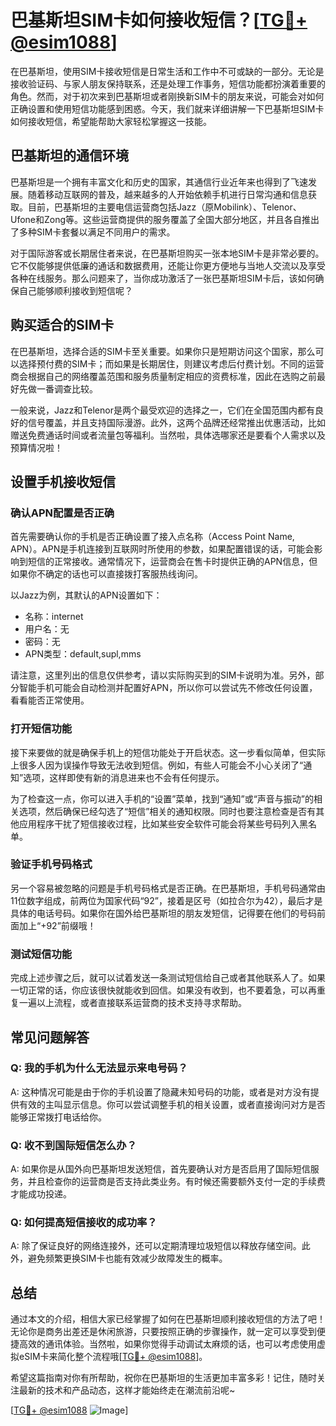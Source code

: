 # 巴基斯坦SIM卡如何接收短信？[[TG💪+ @esim1088](https://t.me/s/esim1088)]

在巴基斯坦，使用SIM卡接收短信是日常生活和工作中不可或缺的一部分。无论是接收验证码、与家人朋友保持联系，还是处理工作事务，短信功能都扮演着重要的角色。然而，对于初次来到巴基斯坦或者刚换新SIM卡的朋友来说，可能会对如何正确设置和使用短信功能感到困惑。今天，我们就来详细讲解一下巴基斯坦SIM卡如何接收短信，希望能帮助大家轻松掌握这一技能。

## 巴基斯坦的通信环境

巴基斯坦是一个拥有丰富文化和历史的国家，其通信行业近年来也得到了飞速发展。随着移动互联网的普及，越来越多的人开始依赖手机进行日常沟通和信息获取。目前，巴基斯坦的主要电信运营商包括Jazz（原Mobilink）、Telenor、Ufone和Zong等。这些运营商提供的服务覆盖了全国大部分地区，并且各自推出了多种SIM卡套餐以满足不同用户的需求。

对于国际游客或长期居住者来说，在巴基斯坦购买一张本地SIM卡是非常必要的。它不仅能够提供低廉的通话和数据费用，还能让你更方便地与当地人交流以及享受各种在线服务。那么问题来了，当你成功激活了一张巴基斯坦SIM卡后，该如何确保自己能够顺利接收到短信呢？

## 购买适合的SIM卡

在巴基斯坦，选择合适的SIM卡至关重要。如果你只是短期访问这个国家，那么可以选择预付费的SIM卡；而如果是长期居住，则建议考虑后付费计划。不同的运营商会根据自己的网络覆盖范围和服务质量制定相应的资费标准，因此在选购之前最好先做一番调查比较。

一般来说，Jazz和Telenor是两个最受欢迎的选择之一，它们在全国范围内都有良好的信号覆盖，并且支持国际漫游。此外，这两个品牌还经常推出优惠活动，比如赠送免费通话时间或者流量包等福利。当然啦，具体选哪家还是要看个人需求以及预算情况啦！

## 设置手机接收短信

### 确认APN配置是否正确

首先需要确认你的手机是否正确设置了接入点名称（Access Point Name, APN）。APN是手机连接到互联网时所使用的参数，如果配置错误的话，可能会影响到短信的正常接收。通常情况下，运营商会在售卡时提供正确的APN信息，但如果你不确定的话也可以直接拨打客服热线询问。

以Jazz为例，其默认的APN设置如下：
- 名称：internet
- 用户名：无
- 密码：无
- APN类型：default,supl,mms

请注意，这里列出的信息仅供参考，请以实际购买到的SIM卡说明为准。另外，部分智能手机可能会自动检测并配置好APN，所以你可以尝试先不修改任何设置，看看能否正常使用。

### 打开短信功能

接下来要做的就是确保手机上的短信功能处于开启状态。这一步看似简单，但实际上很多人因为误操作导致无法收到短信。例如，有些人可能会不小心关闭了“通知”选项，这样即使有新的消息进来也不会有任何提示。

为了检查这一点，你可以进入手机的“设置”菜单，找到“通知”或“声音与振动”的相关选项，然后确保已经勾选了“短信”相关的通知权限。同时也要注意检查是否有其他应用程序干扰了短信接收过程，比如某些安全软件可能会将某些号码列入黑名单。

### 验证手机号码格式

另一个容易被忽略的问题是手机号码格式是否正确。在巴基斯坦，手机号码通常由11位数字组成，前两位为国家代码“92”，接着是区号（如拉合尔为42），最后才是具体的电话号码。如果你在国外给巴基斯坦的朋友发短信，记得要在他们的号码前面加上“+92”前缀哦！

### 测试短信功能

完成上述步骤之后，就可以试着发送一条测试短信给自己或者其他联系人了。如果一切正常的话，你应该很快就能收到回信。如果没有收到，也不要着急，可以再重复一遍以上流程，或者直接联系运营商的技术支持寻求帮助。

## 常见问题解答

### Q: 我的手机为什么无法显示来电号码？
A: 这种情况可能是由于你的手机设置了隐藏未知号码的功能，或者是对方没有提供有效的主叫显示信息。你可以尝试调整手机的相关设置，或者直接询问对方是否能够正常拨打电话给你。

### Q: 收不到国际短信怎么办？
A: 如果你是从国外向巴基斯坦发送短信，首先要确认对方是否启用了国际短信服务，并且检查你的运营商是否支持此类业务。有时候还需要额外支付一定的手续费才能成功投递。

### Q: 如何提高短信接收的成功率？
A: 除了保证良好的网络连接外，还可以定期清理垃圾短信以释放存储空间。此外，避免频繁更换SIM卡也能有效减少故障发生的概率。

## 总结

通过本文的介绍，相信大家已经掌握了如何在巴基斯坦顺利接收短信的方法了吧！无论你是商务出差还是休闲旅游，只要按照正确的步骤操作，就一定可以享受到便捷高效的通讯体验。当然啦，如果你觉得手动调试太麻烦的话，也可以考虑使用虚拟eSIM卡来简化整个流程哦[[TG💪+ @esim1088](https://t.me/s/esim1088)]。

希望这篇指南对你有所帮助，祝你在巴基斯坦的生活更加丰富多彩！记住，随时关注最新的技术和产品动态，这样才能始终走在潮流前沿呢~

[[TG💪+ @esim1088](https://t.me/s/esim1088) ![Image](https://i.postimg.cc/4NQfJmqS/Snipaste-2025-05-13-00-14-12.png)]